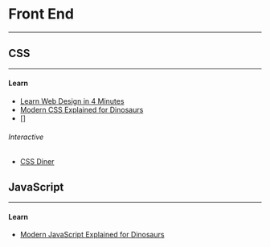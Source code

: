 # Front End
---

## CSS
---
#### Learn
* [Learn Web Design in 4 Minutes](https://jgthms.com/web-design-in-4-minutes/)
* [Modern CSS Explained for Dinosaurs](https://medium.com/actualize-network/modern-css-explained-for-dinosaurs-5226febe3525)
* []

###### Interactive
* [CSS Diner](http://flukeout.github.io/)

## JavaScript
---
#### Learn
* [Modern JavaScript Explained for Dinosaurs](https://medium.com/the-node-js-collection/modern-javascript-explained-for-dinosaurs-f695e9747b70)

